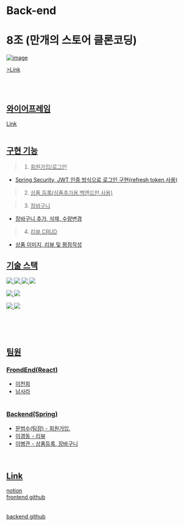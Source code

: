 # Back-end

# 8조 (만개의 스토어 클론코딩)
<a href = "http://homework99.s3-website.ap-northeast-2.amazonaws.com/">![image](https://user-images.githubusercontent.com/102587669/175245023-3211dd4b-e2cd-49cf-b8c4-4c54d4bc10d2.png)


<a href = "http://homework99.s3-website.ap-northeast-2.amazonaws.com/">>Link<br>


<br><br>

## 와이어프레임
<a href = "https://s3.us-west-2.amazonaws.com/secure.notion-static.com/d5665f3d-6223-40bf-95c8-4068ccf1eb55/B%E1%84%8C%E1%85%A9%E1%84%8F%E1%85%B3%E1%86%AF%E1%84%85%E1%85%A9%E1%86%AB8%E1%84%8C%E1%85%A9_%E1%84%8B%E1%85%AA%E1%84%8B%E1%85%B5%E1%84%8B%E1%85%A5%E1%84%91%E1%85%B3%E1%84%85%E1%85%A6%E1%84%8B%E1%85%B5%E1%86%B7.pdf?X-Amz-Algorithm=AWS4-HMAC-SHA256&X-Amz-Content-Sha256=UNSIGNED-PAYLOAD&X-Amz-Credential=AKIAT73L2G45EIPT3X45%2F20220623%2Fus-west-2%2Fs3%2Faws4_request&X-Amz-Date=20220623T071454Z&X-Amz-Expires=86400&X-Amz-Signature=6d5a84841575561818e62c68eea810164ce895955ef69fccef7abf3921fb76a1&X-Amz-SignedHeaders=host&response-content-disposition=filename%20%3D%22B%25E1%2584%258C%25E1%2585%25A9%25E1%2584%258F%25E1%2585%25B3%25E1%2586%25AF%25E1%2584%2585%25E1%2585%25A9%25E1%2586%25AB8%25E1%2584%258C%25E1%2585%25A9_%25E1%2584%258B%25E1%2585%25AA%25E1%2584%258B%25E1%2585%25B5%25E1%2584%258B%25E1%2585%25A5%25E1%2584%2591%25E1%2585%25B3%25E1%2584%2585%25E1%2585%25A6%25E1%2584%258B%25E1%2585%25B5%25E1%2586%25B7.pdf%22&x-id=GetObject">Link<br><br>

## 구현 기능
> 1. 회원가입/로그인
- Spring Security, JWT 인증 방식으로 로그인 구현(refresh token 사용)<br>

> 2. 상품 등록(상품추가용 백엔드만 사용)<br>

> 3. 장바구니 
- 장바구니 추가, 삭제, 수량변경<br>


> 4. 리뷰 CRUD
- 상품 이미지, 리뷰 및 평점작성<br>


## 기술 스택


<img src="https://img.shields.io/badge/java-004B8D?style=flat&logo=java&logoColor=white"/> <img src="https://img.shields.io/badge/spring-6DB33F?style=flat&logo=spring&logoColor=white"/> <img src="https://img.shields.io/badge/springboot-6DB33F?style=flat&logo=springboot&logoColor=white"/> <img src="https://img.shields.io/badge/SpringSecurity-6DB33F?style=flat&logo=SpringSecurity&logoColor=white"/>

<img src="https://img.shields.io/badge/git-F05032?style=flat&logo=git&logoColor=white"/> <img src="https://img.shields.io/badge/github-181717?style=flat&logo=github&logoColor=white"/>

<img src="https://img.shields.io/badge/AmazonS3-569A31?style=flat&logo=AmazonS3&logoColor=white"/> <img src="https://img.shields.io/badge/AmazonEC2-FF9900?style=flat&logo=AmazonEC2&logoColor=white"/>

<br><br><br>

## 팀원
### FrondEnd(React)<br>
- 이천희<br>
- 남사라<br><br>
### Backend(Spring)<br>
- 문범수(팀장) - 회원가입, <br>
- 이경동 - 리뷰<br>
- 이병관 - 상품등록, 장바구니<br><br><br>


## Link
<a href = "https://morning-shamrock-bba.notion.site/8-SA-9220e4c5777b49e6b2d2a007b83b49e8">notion<br>
<a href = "https://github.com/CloneCoding-Team8/front-end">frontend github<br><br><br>
<a href = "https://github.com/guluming/cloneproject-1000store/tree/main/src/main/java/com/sparta/cloneproject">backend github<br><br><br>
